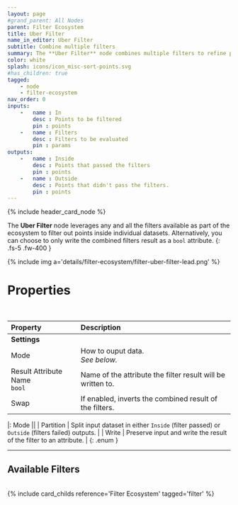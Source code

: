 ```yaml
---
layout: page
#grand_parent: All Nodes
parent: Filter Ecosystem
title: Uber Filter
name_in_editor: Uber Filter
subtitle: Combine multiple filters
summary: The **Uber Filter** node combines multiple filters to refine points within a dataset. You can either split the dataset based on filters results or write the result to an attribute.
color: white
splash: icons/icon_misc-sort-points.svg
#has_children: true
tagged: 
    - node
    - filter-ecosystem
nav_order: 0
inputs:
    -   name : In
        desc : Points to be filtered
        pin : points
    -   name : Filters
        desc : Filters to be evaluated
        pin : params
outputs:
    -   name : Inside
        desc : Points that passed the filters
        pin : points
    -   name : Outside
        desc : Points that didn't pass the filters.
        pin : points
---
```


{% include header_card_node %}

The **Uber Filter** node leverages any and all the filters available as part of the ecosystem to filter out points inside individual datasets. Alternatively, you can choose to only write the combined filters result as a `bool` attribute.
{: .fs-5 .fw-400 } 

{% include img a='details/filter-ecosystem/filter-uber-filter-lead.png' %}

# Properties
<br>

| Property       | Description          |
|:-------------|:------------------|
| **Settings**          ||
| Mode         | How to ouput data.<br>*See below.*|
| Result Attribute Name<br>`bool`         | Name of the attribute the filter result will be written to. |
| Swap         | If enabled, inverts the combined result of the filters. |

|: Mode      ||
| <span class="ebit">Partition</span>           | Split input dataset in either `Inside` (filter passed) or `Outside` (filters failed) outputs.  |
| <span class="ebit">Write</span>           | Preserve input and write the result of the filter to an attribute. |
{: .enum }

---
## Available Filters
<br>
{% include card_childs reference='Filter Ecosystem' tagged='filter' %}